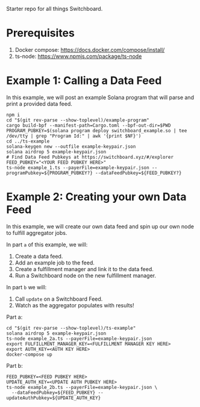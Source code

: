 Starter repo for all things Switchboard.

# Prerequisites
1. Docker compose: https://docs.docker.com/compose/install/
1. ts-node: https://www.npmjs.com/package/ts-node

# Example 1: Calling a Data Feed

In this example, we will post an example Solana program that will parse and
print a provided data feed.

```
npm i
cd "$(git rev-parse --show-toplevel)/example-program"
cargo build-bpf --manifest-path=Cargo.toml --bpf-out-dir=$PWD
PROGRAM_PUBKEY=$(solana program deploy switchboard_example.so | tee /dev/tty | grep "Program Id:" | awk '{print $NF}')
cd ../ts-example
solana-keygen new --outfile example-keypair.json
solana airdrop 5 example-keypair.json
# Find Data Feed Pubkeys at https://switchboard.xyz/#/explorer
FEED_PUBKEY="<YOUR FEED PUBKEY HERE>"
ts-node example_1.ts --payerFile=example-keypair.json --programPubkey=${PROGRAM_PUBKEY?} --dataFeedPubkey=${FEED_PUBKEY?}
```

# Example 2: Creating your own Data Feed

In this example, we will create our own data feed and spin up our own node to
fulfill aggregator jobs.

In part `a` of this example, we will:
1. Create a data feed.
1. Add an example job to the feed.
1. Create a fulfillment manager and link it to the data feed.
1. Run a Switchboard node on the new fulfillment manager.

In part `b` we will:
1. Call `update` on a Switchboard Feed.
1. Watch as the aggregator populates with results!

Part a:
```
cd "$(git rev-parse --show-toplevel)/ts-example"
solana airdrop 5 example-keypair.json
ts-node example_2a.ts --payerFile=example-keypair.json
export FULFILLMENT_MANAGER_KEY=<FULFILLMENT MANAGER KEY HERE>
export AUTH_KEY=<AUTH KEY HERE>
docker-compose up
```

Part b:
```
FEED_PUBKEY=<FEED PUBKEY HERE>
UPDATE_AUTH_KEY=<UPDATE AUTH PUBKEY HERE>
ts-node example_2b.ts --payerFile=example-keypair.json \
  --dataFeedPubkey=${FEED_PUBKEY} --updateAuthPubkey=${UPDATE_AUTH_KEY}
```
